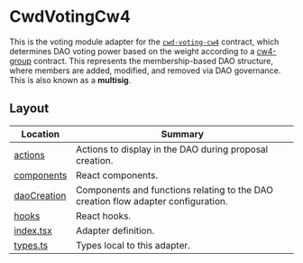 # CwdVotingCw4

This is the voting module adapter for the
[`cwd-voting-cw4`](https://github.com/DA0-DA0/dao-contracts/tree/main/contracts/voting/cwd-voting-cw4)
contract, which determines DAO voting power based on the weight according to a
[cw4-group](https://docs.cosmwasm.com/cw-plus/0.9.0/cw4/cw4-group-spec)
contract. This represents the membership-based DAO structure, where members are
added, modified, and removed via DAO governance. This is also known as a
**multisig**.

## Layout

| Location                     | Summary                                                                           |
| ---------------------------- | --------------------------------------------------------------------------------- |
| [actions](./actions)         | Actions to display in the DAO during proposal creation.                           |
| [components](./components)   | React components.                                                                 |
| [daoCreation](./daoCreation) | Components and functions relating to the DAO creation flow adapter configuration. |
| [hooks](./hooks)             | React hooks.                                                                      |
| [index.tsx](./index.tsx)     | Adapter definition.                                                               |
| [types.ts](./types.ts)       | Types local to this adapter.                                                      |
